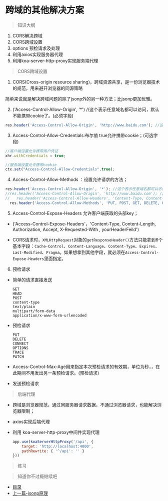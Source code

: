 # 跨域的其他解决方案

> 知识大纲
1. CORS解决跨域 
2. CORS跨域设置 
3. options 预检请求及处理 
4. 利用axios实现服务器代理 
5. 利用koa-server-http-proxy实现服务端代理 
  
> CORS跨域设置

1. CORS(Cross-origin resource sharing)，跨域资源共享，是一份浏览器技术的规范，用来避开浏览器的同源策略

简单来说就是解决跨域问题的除了jsonp外的另一种方法；比jsonp更加优雅。



2. ('Access-Control-Allow-Origin', '*')  //这个表示任意域名都可以访问，默认不能携带cookie了。(必须字段)

  ```js
  res.header('Access-Control-Allow-Origin', 'http://www.baidu.com'); //这样写，只有www.baidu.com 可以访问。
  ```


3. Access-Control-Allow-Credentials:布尔值  true允许携带cookie；(可选字段)

  ```js
  //客户端设置允许携带用户凭证
  xhr.withCredentials = true;

  //服务端设置允许携带cookie
  ctx.set("Access-Control-Allow-Credentials",true);
  ```

4. Access-Control-Allow-Methods ：设置允许请求的方法；

  ```js
  res.header('Access-Control-Allow-Origin', '*'); //这个表示任意域名都可以访问，这样写不能携带cookie了。
  //res.header('Access-Control-Allow-Origin', 'http://www.baidu.com'); //这样写，只有www.baidu.com 可以访问。
  //   res.header('Access-Control-Allow-Headers', 'Content-Type, Content-Length, Authorization, Accept, X-Requested-With , yourHeaderFeild');
    res.header('Access-Control-Allow-Methods', 'PUT, POST, GET, DELETE, OPTIONS');//设置方法
  ```

5. Access-Control-Expose-Headers 允许客户端获取的头部key；

* ('Access-Control-Expose-Headers'，'Content-Type, Content-Length, Authorization, Accept, X-Requested-With , yourHeaderFeild')

* CORS请求时，`XMLHttpRequest`对象的`getResponseHeader()`方法只能拿到6个基本字段：`Cache-Control`、`Content-Language`、`Content-Type`、`Expires`、`Last-Modified`、`Pragma`。如果想拿到其他字段，就必须在`Access-Control-Expose-Headers`里面指定。

6. 预检请求

- 简单的请求直接发送

  ```
  GET
  HEAD
  POST
  content-type
  text/plain
  multipart/form-data
  application/x-www-form-urlencoded
  ```
  
- 预检请求

  ```
  PUT
  DELETE
  CONNECT
  OPTIONS
  TRACE
  PATCH
  ```

- Access-Control-Max-Age用来指定本次预检请求的有效期，单位为秒，，在此期间不用发出另一条预检请求。(预检请求)

- 发送预检请求


> 后端代理

- 跨域是浏览器规范，通过同服务器请求数据，不通过浏览器请求，也能解决浏览器限制；
- axios实现后端代理
- 利用 koa-server-http-proxy中间件实现代理

  ```js
  app.use(koaServerHttpProxy('/api', {
      target: 'http://localhost:4000',
      pathRewrite: { '^/api': '' }
  }))
  ```

> 练习

> 知道你不过瘾继续吧
* [目录](../../README.md)
* [上一篇-jsonp原理](../day-21/jsonp原理.md) 
